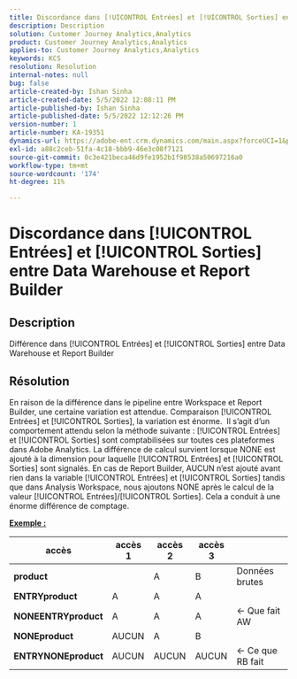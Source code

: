 ```yaml
---
title: Discordance dans [!UICONTROL Entrées] et [!UICONTROL Sorties] entre Data Warehouse et Report Builder
description: Description
solution: Customer Journey Analytics,Analytics
product: Customer Journey Analytics,Analytics
applies-to: Customer Journey Analytics,Analytics
keywords: KCS
resolution: Resolution
internal-notes: null
bug: false
article-created-by: Ishan Sinha
article-created-date: 5/5/2022 12:08:11 PM
article-published-by: Ishan Sinha
article-published-date: 5/5/2022 12:12:26 PM
version-number: 1
article-number: KA-19351
dynamics-url: https://adobe-ent.crm.dynamics.com/main.aspx?forceUCI=1&pagetype=entityrecord&etn=knowledgearticle&id=92c7a606-6ccc-ec11-a7b5-6045bd00db25
exl-id: a88c2ceb-51fa-4c18-bbb9-46e3c08f7121
source-git-commit: 0c3e421beca46d9fe1952b1f98538a50697216a0
workflow-type: tm+mt
source-wordcount: '174'
ht-degree: 11%

---
```


# Discordance dans [!UICONTROL Entrées] et [!UICONTROL Sorties] entre Data Warehouse et Report Builder

## Description

Différence dans [!UICONTROL Entrées] et [!UICONTROL Sorties] entre Data Warehouse et Report Builder

## Résolution


En raison de la différence dans le pipeline entre Workspace et Report Builder, une certaine variation est attendue. Comparaison [!UICONTROL Entrées] et [!UICONTROL Sorties], la variation est énorme. 
Il s’agit d’un comportement attendu selon la méthode suivante : [!UICONTROL Entrées] et [!UICONTROL Sorties] sont comptabilisées sur toutes ces plateformes dans Adobe Analytics. La différence de calcul survient lorsque NONE est ajouté à la dimension pour laquelle [!UICONTROL Entrées] et [!UICONTROL Sorties] sont signalés. En cas de Report Builder, AUCUN n’est ajouté avant rien dans la variable [!UICONTROL Entrées] et [!UICONTROL Sorties] tandis que dans Analysis Workspace, nous ajoutons NONE après le calcul de la valeur [!UICONTROL Entrées]/[!UICONTROL Sorties]. Cela a conduit à une énorme différence de comptage.

<u><b>Exemple :</b></u>


| <b>accès</b> | <b>accès 1</b> | <b>accès 2</b> | <b>accès 3</b> |   |
| --- | --- | --- | --- | --- |
| <b>product</b> |   | A | B | Données brutes |
| <b>ENTRYproduct</b> | A | A | A |   |
| <b>NONEENTRYproduct</b> | A | A | A | ← Que fait AW |
| <b>NONEproduct</b> | AUCUN | A | B |   |
| <b>ENTRYNONEproduct</b> | AUCUN | AUCUN | AUCUN | ← Ce que RB fait |
